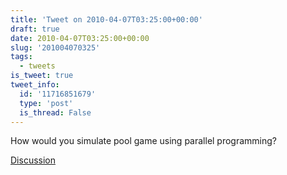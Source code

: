 ```yaml
---
title: 'Tweet on 2010-04-07T03:25:00+00:00'
draft: true
date: 2010-04-07T03:25:00+00:00
slug: '201004070325'
tags:
  - tweets
is_tweet: true
tweet_info:
  id: '11716851679'
  type: 'post'
  is_thread: False
---
```




How would you simulate pool game using parallel programming?

[Discussion](https://x.com/sytelus/status/11716851679)
